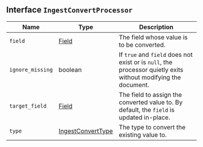 ## Interface `IngestConvertProcessor`

| Name | Type | Description |
| - | - | - |
| `field` | [Field](./Field.md) | The field whose value is to be converted. |
| `ignore_missing` | boolean | If `true` and `field` does not exist or is `null`, the processor quietly exits without modifying the document. |
| `target_field` | [Field](./Field.md) | The field to assign the converted value to. By default, the `field` is updated in-place. |
| `type` | [IngestConvertType](./IngestConvertType.md) | The type to convert the existing value to. |

